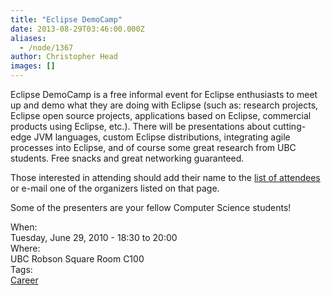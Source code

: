 ```yaml
---
title: "Eclipse DemoCamp"
date: 2013-08-29T03:46:00.000Z
aliases:
  - /node/1367
author: Christopher Head
images: []
---
```


<div class="field field-name-body field-type-text-with-summary field-label-hidden"><div class="field-items"><div class="field-item even"><p>Eclipse DemoCamp is a free informal event for Eclipse enthusiasts to meet up and demo what they are doing with Eclipse (such as: research projects, Eclipse open source projects, applications based on Eclipse, commercial products using Eclipse, etc.). There will be presentations about cutting-edge JVM languages, custom Eclipse distributions, integrating agile processes into Eclipse, and of course some great research from UBC students. Free snacks and great networking guaranteed.</p>
<p>Those interested in attending should add their name to the <a href="https://wiki.eclipse.org/Eclipse_DemoCamps_Helios_2010/Vancouver">list of attendees</a> or e-mail one of the organizers listed on that page.</p>
<p>Some of the presenters are your fellow Computer Science students!</p>
</div></div></div><div class="field field-name-field-dates field-type-datetime field-label-above"><div class="field-label">When:&#xA0;</div><div class="field-items"><div class="field-item even"><span class="date-display-single">Tuesday, June 29, 2010 - <span class="date-display-range"><span class="date-display-start">18:30</span> to <span class="date-display-end">20:00</span></span></span></div></div></div><div class="field field-name-field-location field-type-text field-label-above"><div class="field-label">Where:&#xA0;</div><div class="field-items"><div class="field-item even">UBC Robson Square Room C100</div></div></div>    <footer>
    <div class="field field-name-field-tags field-type-taxonomy-term-reference field-label-above"><div class="field-label">Tags:&#xA0;</div><div class="field-items"><div class="field-item even"><a href="/career">Career</a></div></div></div>      </footer>
